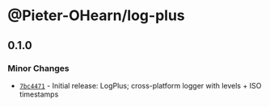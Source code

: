 # @Pieter-OHearn/log-plus

## 0.1.0

### Minor Changes

- [`7bc4471`](https://github.com/pieter-ohearn/toolbox/commit/7bc4471d36c730da1941f87d2109087851f594b3) - Initial release: LogPlus; cross-platform logger with levels + ISO timestamps
